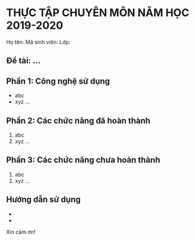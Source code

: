 # THỰC TẬP CHUYÊN MÔN NĂM HỌC 2019-2020
Họ tên:
Mã sinh viên:
Lớp:
## Đề tài: ...
## Phần 1: Công nghệ sử dụng
- abc
- xyz
...
## Phần 2: Các chức năng đã hoàn thành
1. abc
2. xyz
...
## Phần 3: Các chức năng chưa hoàn thành
1. abc
2. xyz
...
## Hướng dẫn sử dụng
- 
-

Xin cám ơn!